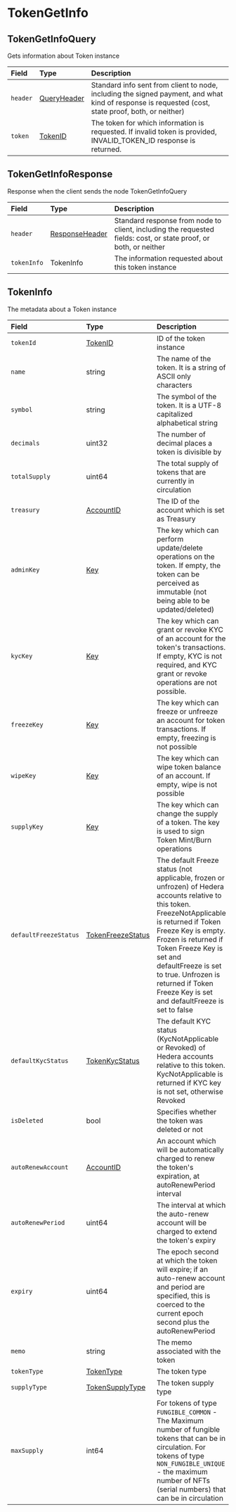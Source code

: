 # TokenGetInfo

## TokenGetInfoQuery

Gets information about Token instance

| Field | Type | Description |
| :--- | :--- | :--- |
| `header` | [QueryHeader](../miscellaneous/queryheader.md) | Standard info sent from client to node, including the signed payment, and what kind of response is requested \(cost, state proof, both, or neither\) |
| `token` | [TokenID](../basic-types/tokenid.md) | The token for which information is requested. If invalid token is provided, INVALID\_TOKEN\_ID response is returned. |

## TokenGetInfoResponse

Response when the client sends the node TokenGetInfoQuery

| Field | Type | Description |
| :--- | :--- | :--- |
| `header` | [ResponseHeader](../miscellaneous/responseheader.md) | Standard response from node to client, including the requested fields: cost, or state proof, or both, or neither |
| `tokenInfo` | TokenInfo | The information requested about this token instance |

## TokenInfo

The metadata about a Token instance

| Field | Type | Description |
| :--- | :--- | :--- |
| `tokenId` | [TokenID](../basic-types/tokenid.md) | ID of the token instance |
| `name` | string | The name of the token. It is a string of ASCII only characters |
| `symbol` | string | The symbol of the token. It is a UTF-8 capitalized alphabetical string |
| `decimals` | uint32 | The number of decimal places a token is divisible by |
| `totalSupply` | uint64 | The total supply of tokens that are currently in circulation |
| `treasury` | [AccountID](../basic-types/accountid.md) | The ID of the account which is set as Treasury |
| `adminKey` | [Key](../basic-types/key.md) | The key which can perform update/delete operations on the token. If empty, the token can be perceived as immutable \(not being able to be updated/deleted\) |
| `kycKey` | [Key](../basic-types/key.md) | The key which can grant or revoke KYC of an account for the token's transactions. If empty, KYC is not required, and KYC grant or revoke operations are not possible. |
| `freezeKey` | [Key](../basic-types/key.md) | The key which can freeze or unfreeze an account for token transactions. If empty, freezing is not possible |
| `wipeKey` | [Key](../basic-types/key.md) | The key which can wipe token balance of an account. If empty, wipe is not possible |
| `supplyKey` | [Key](../basic-types/key.md) | The key which can change the supply of a token. The key is used to sign Token Mint/Burn operations |
| `defaultFreezeStatus` | [TokenFreezeStatus](../basic-types/tokenfreezestatus.md) | The default Freeze status \(not applicable, frozen or unfrozen\) of Hedera accounts relative to this token. FreezeNotApplicable is returned if Token Freeze Key is empty. Frozen is returned if Token Freeze Key is set and defaultFreeze is set to true. Unfrozen is returned if Token Freeze Key is set and defaultFreeze is set to false |
| `defaultKycStatus` | [TokenKycStatus](../basic-types/tokenkycstatus.md) | The default KYC status \(KycNotApplicable or Revoked\) of Hedera accounts relative to this token. KycNotApplicable is returned if KYC key is not set, otherwise Revoked |
| `isDeleted` | bool | Specifies whether the token was deleted or not |
| `autoRenewAccount` | [AccountID](../basic-types/accountid.md) | An account which will be automatically charged to renew the token's expiration, at autoRenewPeriod interval |
| `autoRenewPeriod` | uint64 | The interval at which the auto-renew account will be charged to extend the token's expiry |
| `expiry` | uint64 | The epoch second at which the token will expire; if an auto-renew account and period are specified, this is coerced to the current epoch second plus the autoRenewPeriod |
| `memo` | string | The memo associated with the token |
| `tokenType` | [TokenType](../basic-types/tokentype.md) | The token type |
| `supplyType` | [TokenSupplyType](../basic-types/tokensupplytype.md) | The token supply type |
| `maxSupply` | int64 | For tokens of type `FUNGIBLE_COMMON` - The Maximum number of fungible tokens that can be in circulation. For tokens of type `NON_FUNGIBLE_UNIQUE` - the maximum number of NFTs \(serial numbers\) that can be in circulation |



### 

